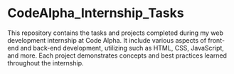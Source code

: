 # CodeAlpha_Internship_Tasks
This repository contains the tasks and projects completed during my web development internship at Code Alpha. It include various aspects of front-end and back-end development, utilizing such as HTML, CSS, JavaScript, and more. Each project demonstrates concepts and best practices learned throughout the internship.
